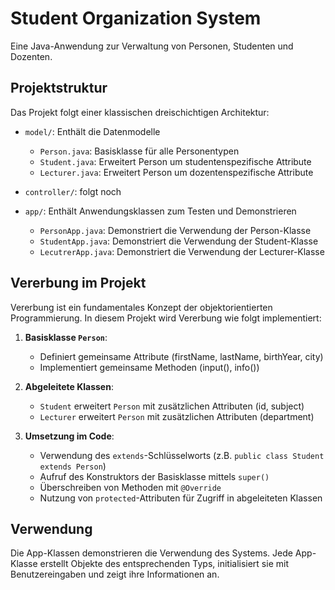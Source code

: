 # Student Organization System

Eine Java-Anwendung zur Verwaltung von Personen, Studenten und Dozenten.

## Projektstruktur

Das Projekt folgt einer klassischen dreischichtigen Architektur:

- `model/`: Enthält die Datenmodelle
  - `Person.java`: Basisklasse für alle Personentypen
  - `Student.java`: Erweitert Person um studentenspezifische Attribute
  - `Lecturer.java`: Erweitert Person um dozentenspezifische Attribute

- `controller/`: folgt noch

- `app/`: Enthält Anwendungsklassen zum Testen und Demonstrieren
  - `PersonApp.java`: Demonstriert die Verwendung der Person-Klasse
  - `StudentApp.java`: Demonstriert die Verwendung der Student-Klasse
  - `LecutrerApp.java`: Demonstriert die Verwendung der Lecturer-Klasse

## Vererbung im Projekt

Vererbung ist ein fundamentales Konzept der objektorientierten Programmierung. In diesem Projekt wird Vererbung wie folgt implementiert:

1. **Basisklasse `Person`**:
   - Definiert gemeinsame Attribute (firstName, lastName, birthYear, city)
   - Implementiert gemeinsame Methoden (input(), info())

2. **Abgeleitete Klassen**:
   - `Student` erweitert `Person` mit zusätzlichen Attributen (id, subject)
   - `Lecturer` erweitert `Person` mit zusätzlichen Attributen (department)

3. **Umsetzung im Code**:
   - Verwendung des `extends`-Schlüsselworts (z.B. `public class Student extends Person`)
   - Aufruf des Konstruktors der Basisklasse mittels `super()`
   - Überschreiben von Methoden mit `@Override`
   - Nutzung von `protected`-Attributen für Zugriff in abgeleiteten Klassen

## Verwendung

Die App-Klassen demonstrieren die Verwendung des Systems. Jede App-Klasse erstellt Objekte des entsprechenden Typs, initialisiert sie mit Benutzereingaben und zeigt ihre Informationen an.